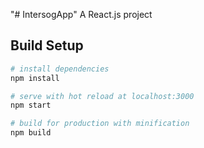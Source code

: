 "# IntersogApp" 
A React.js project

## Build Setup

``` bash
# install dependencies
npm install

# serve with hot reload at localhost:3000
npm start

# build for production with minification
npm build
